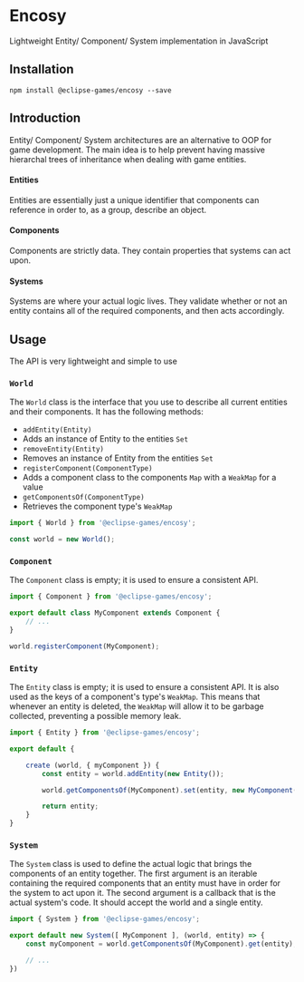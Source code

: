# Encosy
Lightweight Entity/ Component/ System implementation in JavaScript

## Installation

```
npm install @eclipse-games/encosy --save
```

## Introduction
Entity/ Component/ System architectures are an alternative to OOP for game
development. The main idea is to help prevent having massive hierarchal trees
of inheritance when dealing with game entities.

#### Entities
Entities are essentially just a unique identifier that components can reference
in order to, as a group, describe an object.

#### Components
Components are strictly data. They contain properties that systems can act upon.

#### Systems
Systems are where your actual logic lives. They validate whether or not an
entity contains all of the required components, and then acts accordingly.

## Usage
The API is very lightweight and simple to use

### `World`
The `World` class is the interface that you use to describe all current
entities and their components. It has the following methods:

- `addEntity(Entity)`
 - Adds an instance of Entity to the entities `Set`
- `removeEntity(Entity)`
 - Removes an instance of Entity from the entities `Set`
- `registerComponent(ComponentType)`
 - Adds a component class to the components `Map` with a `WeakMap` for a value
- `getComponentsOf(ComponentType)`
 - Retrieves the component type's `WeakMap`

```JavaScript
import { World } from '@eclipse-games/encosy';

const world = new World();
```

### `Component`
The `Component` class is empty; it is used to ensure a consistent API.
```JavaScript
import { Component } from '@eclipse-games/encosy';

export default class MyComponent extends Component {
    // ...
}

world.registerComponent(MyComponent);
```

### `Entity`
The `Entity` class is empty; it is used to ensure a consistent API. It is also
used as the keys of a component's type's `WeakMap`. This means that whenever an
entity is deleted, the `WeakMap` will allow it to be garbage collected,
preventing a possible memory leak.
```JavaScript
import { Entity } from '@eclipse-games/encosy';

export default {

    create (world, { myComponent }) {
        const entity = world.addEntity(new Entity());

        world.getComponentsOf(MyComponent).set(entity, new MyComponent(myComponent));

        return entity;
    }
}
```

### `System`
The `System` class is used to define the actual logic that brings the components
of an entity together. The first argument is an iterable containing the required
components that an entity must have in order for the system to act upon it. The
second argument is a callback that is the actual system's code. It should accept
the world and a single entity.
```JavaScript
import { System } from '@eclipse-games/encosy';

export default new System([ MyComponent ], (world, entity) => {
    const myComponent = world.getComponentsOf(MyComponent).get(entity);

    // ...
})
```
